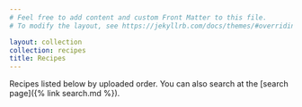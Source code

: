 ```yaml
---
# Feel free to add content and custom Front Matter to this file.
# To modify the layout, see https://jekyllrb.com/docs/themes/#overriding-theme-defaults

layout: collection
collection: recipes
title: Recipes
---
```

Recipes listed below by uploaded order.  You can also search at the [search page]({% link search.md %}).